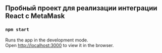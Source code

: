 ## Пробный проект для реализации интеграции React с MetaMask

### `npm start`
Runs the app in the development mode.\
Open [http://localhost:3000](http://localhost:3000) to view it in the browser.

